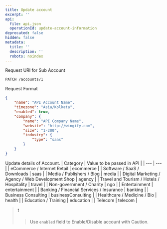 ```yaml
---
title: Update account
excerpt: ''
api:
  file: api.json
  operationId: update-account-information
deprecated: false
hidden: false
metadata:
  title: ''
  description: ''
  robots: noindex
---
```

Request URI for Sub Account

```
PATCH /accounts/1
```

Request Format

```json
{
    "name": "API Account Name",
    "timezone": "Asia/Kolkata",
    "enabled": true,
    "company": {
        "name": "API Company Name",
        "website": "http://wingify.com",
        "size": "1-200",
        "industry": {
            "type": "saas"
        }
    }
}
```

Update details of Account.
| Category | Value to be passed in API |
| --- | --- |
| eCommerce / Internet Retail | ecommerce |
| Software / SaaS / Downloads | saas |
| Media / Publishers / Blog | media |
| Digital Marketing / Agency / Web Development Shop | agency |
| Travel and Tourism / Hotels / Hospitality | travel |
| Non-government / Charity | ngo |
| Entertainment | entertainment |
| Banking / Financial Services / Insurance | banking |
| Business Consulting | businessConsulting |
| Healthcare / Medicine / Bio | health |
| Education / Training | education |
| Telecom | telecom |

> ❗️ 
> >
> > Use `enabled` field to Enable/Disable account with Caution.